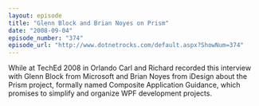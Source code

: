 ```yaml
---
layout: episode
title: "Glenn Block and Brian Noyes on Prism"
date: "2008-09-04"
episode_number: "374"
episode_url: "http://www.dotnetrocks.com/default.aspx?ShowNum=374"
---
```


While at TechEd 2008 in Orlando Carl and Richard recorded this interview with Glenn Block from Microsoft and Brian Noyes from iDesign about the Prism project, formally named Composite Application Guidance, which promises to simplify and organize WPF development projects.
